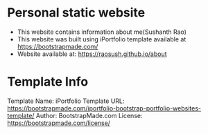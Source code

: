 # Personal static website

- This website contains information about me(Sushanth Rao)
- This website was built using iPortfolio template available at https://bootstrapmade.com/
- Website available at: https://raosush.github.io/about

# Template Info

Template Name: iPortfolio
Template URL: https://bootstrapmade.com/iportfolio-bootstrap-portfolio-websites-template/
Author: BootstrapMade.com
License: https://bootstrapmade.com/license/
